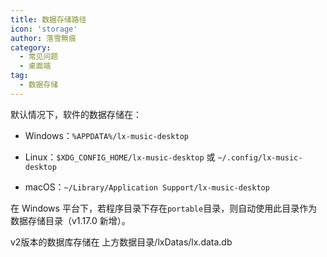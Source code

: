 ```yaml
---
title: 数据存储路径
icon: 'storage'
author: 落雪無痕
category:
  - 常见问题
  - 桌面端
tag:
  - 数据存储
---
```


默认情况下，软件的数据存储在：

- Windows：`%APPDATA%/lx-music-desktop`

- Linux：`$XDG_CONFIG_HOME/lx-music-desktop` 或 `~/.config/lx-music-desktop`

- macOS：`~/Library/Application Support/lx-music-desktop`

在 Windows 平台下，若程序目录下存在`portable`目录，则自动使用此目录作为数据存储目录（v1.17.0 新增）。

v2版本的数据库存储在 上方数据目录/lxDatas/lx.data.db